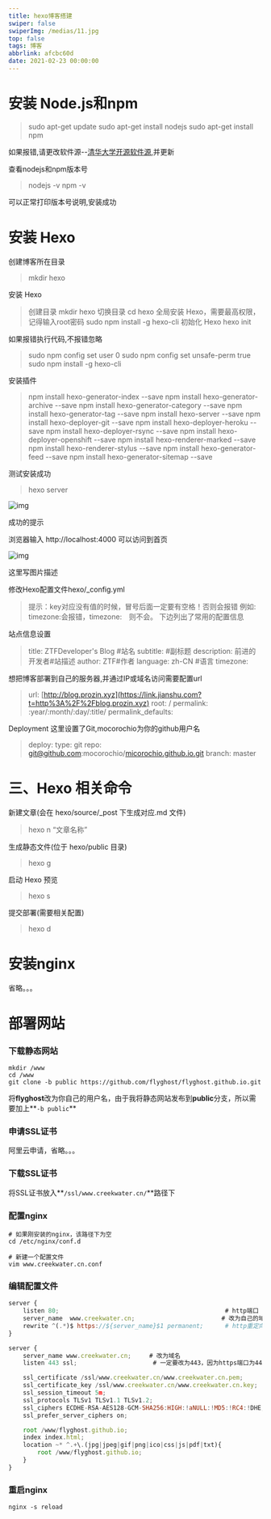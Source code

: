 ```yaml
---
title: hexo博客搭建
swiper: false
swiperImg: /medias/11.jpg
top: false
tags: 博客
abbrlink: afcbc60d
date: 2021-02-23 00:00:00
---
```


# 安装 Node.js和npm

> sudo apt-get update
> sudo apt-get install nodejs
> sudo apt-get install npm

如果报错,请更改软件源--[清华大学开源软件源](https://link.jianshu.com?t=https%3A%2F%2Fmirrors.tuna.tsinghua.edu.cn%2Fhelp%2Fubuntu%2F),并更新

查看nodejs和npm版本号

> nodejs -v
> npm -v

可以正常打印版本号说明,安装成功

# 安装 Hexo

创建博客所在目录

> mkdir hexo

安装 Hexo

> 创建目录
> mkdir hexo
> 切换目录
> cd hexo
> 全局安装 Hexo，需要最高权限，记得输入root密码
> sudo npm install -g hexo-cli
> 初始化 Hexo
> hexo init

如果报错执行代码,不报错忽略

> sudo npm config set user 0
> sudo npm config set unsafe-perm true
> sudo npm install -g hexo-cli

安装插件

> npm install hexo-generator-index --save
> npm install hexo-generator-archive --save
> npm install hexo-generator-category --save
> npm install hexo-generator-tag --save
> npm install hexo-server --save
> npm install hexo-deployer-git --save
> npm install hexo-deployer-heroku --save
> npm install hexo-deployer-rsync --save
> npm install hexo-deployer-openshift --save
> npm install hexo-renderer-marked --save
> npm install hexo-renderer-stylus --save
> npm install hexo-generator-feed --save
> npm install hexo-generator-sitemap --save

测试安装成功

> hexo server

![img](https:////upload-images.jianshu.io/upload_images/2598556-5265065995c5159c?imageMogr2/auto-orient/strip|imageView2/2/w/406/format/webp)

成功的提示

浏览器输入 http://localhost:4000 可以访问到首页



![img](https:////upload-images.jianshu.io/upload_images/2598556-4f669806bd1340e6?imageMogr2/auto-orient/strip|imageView2/2/w/1200/format/webp)

这里写图片描述

修改Hexo配置文件hexo/_config.yml

> 提示：key对应没有值的时候，冒号后面一定要有空格！否则会报错
> 例如: timezone:会报错，timezone: 则不会。
> 下边列出了常用的配置信息

站点信息设置

> title: ZTFDeveloper's Blog #站名
> subtitle:  #副标题
> description: 前进的开发者#站描述
> author:  ZTF#作者
> language: zh-CN #语言
> timezone:

想把博客部署到自己的服务器,并通过IP或域名访问需要配置url

> url: [http://blog.prozin.xyz](https://link.jianshu.com?t=http%3A%2F%2Fblog.prozin.xyz)
> root: /
> permalink: :year/:month/:day/:title/
> permalink_defaults:

Deployment 这里设置了Git,mocorochio为你的github用户名

> deploy:
> type: git
> repo: [git@github.com](https://link.jianshu.com?t=mailto%3Agit%40github.com):mocorochio/[micorochio.github.io.git](https://link.jianshu.com?t=http%3A%2F%2Fmicorochio.github.io.git)
> branch: master

# 三、Hexo 相关命令

新建文章(会在 hexo/source/_post 下生成对应.md 文件)

> hexo n “文章名称”

生成静态文件(位于 hexo/public 目录)

> hexo g

启动 Hexo 预览

> hexo s

提交部署(需要相关配置)

> hexo d



# 安装nginx

省略。。。

# 部署网站

### 下载静态网站

```shell
mkdir /www
cd /www
git clone -b public https://github.com/flyghost/flyghost.github.io.git
```

将**flyghost**改为你自己的用户名，由于我将静态网站发布到**public**分支，所以需要加上**```-b public```**

### 申请SSL证书

阿里云申请，省略。。。

### 下载SSL证书

将SSL证书放入**```/ssl/www.creekwater.cn/```**路径下

### 配置nginx

```shell
# 如果刚安装的nginx，该路径下为空
cd /etc/nginx/conf.d

# 新建一个配置文件
vim www.creekwater.cn.conf
```

### 编辑配置文件

```javascript
server {
    listen 80;                                              # http端口
    server_name  www.creekwater.cn;                        # 改为自己的域名
    rewrite ^(.*)$ https://${server_name}$1 permanent;      # http重定向到https，可以实现所有访问都转到https
}

server {
    server_name www.creekwater.cn;     # 改为域名
    listen 443 ssl;                     # 一定要改为443，因为https端口为443，同时开启SSL

    ssl_certificate /ssl/www.creekwater.cn/www.creekwater.cn.pem;         # 改为自己申请得到的 crt 文件的名称
    ssl_certificate_key /ssl/www.creekwater.cn/www.creekwater.cn.key;     # 改为自己申请得到的 key 文件的名称
    ssl_session_timeout 5m;
    ssl_protocols TLSv1 TLSv1.1 TLSv1.2;
    ssl_ciphers ECDHE-RSA-AES128-GCM-SHA256:HIGH:!aNULL:!MD5:!RC4:!DHE;
    ssl_prefer_server_ciphers on;

    root /www/flyghost.github.io;                                           # 静态网站路径，注意权限
    index index.html;                                                       # 主页名字
    location ~* ^.+\.(jpg|jpeg|gif|png|ico|css|js|pdf|txt){
        root /www/flyghost.github.io;                                       # 静态网站路径
    }
}
```

### 重启nginx

```shell
nginx -s reload
```

